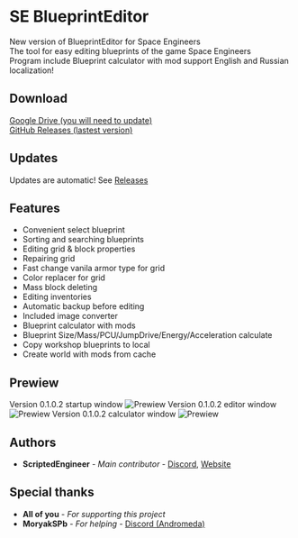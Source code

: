 # SE BlueprintEditor

New version of BlueprintEditor for Space Engineers<br>
The tool for easy editing blueprints of the game Space Engineers<br>
Program include Blueprint calculator with mod support
English and Russian localization!

## Download

[Google Drive (you will need to update)](https://drive.google.com/open?id=1Qbb7uP-8tP_nVKJK5G-arw16t3Q5QzX6)<br>
[GitHub Releases (lastest version)](https://github.com/ScriptedEngineer/SE-BlueprintEditor/releases)

## Updates

Updates are automatic!
See [Releases](https://github.com/ScriptedEngineer/SE-BlueprintEditor/releases)

## Features 

- Сonvenient select blueprint
- Sorting and searching blueprints
- Editing grid & block properties
- Repairing grid
- Fast change vanila armor type for grid
- Color replacer for grid
- Mass block deleting
- Editing inventories
- Automatic backup before editing
- Included image converter
- Blueprint calculator with mods
- Blueprint Size/Mass/PCU/JumpDrive/Energy/Acceleration calculate
- Copy workshop blueprints to local
- Create world with mods from cache

## Prewiew

Version 0.1.0.2 startup window
![Prewiew](https://sun7-6.userapi.com/3jLSiC7ZM5CHD35GDQ9UfX7rHfdg3KYFStPd0Q/ifO3Cph83p0.jpg "Startup window")
Version 0.1.0.2 editor window
![Prewiew](https://sun7-7.userapi.com/u8Bc7zgCaCxtzOX3XAjwRcTnibn7syyIh5atYQ/c_7qeGrsHIs.jpg "Editor window")
Version 0.1.0.2 calculator window
![Prewiew](https://sun7-9.userapi.com/t2lGFTkI6fPid7A8A3lvSvfjHSzUz5FZOUGXSg/Emvjl9LlyDM.jpg "Calculator window")

## Authors

* **ScriptedEngineer** - *Main contributor* - [Discord](https:////discord.gg/rTJrgjg), [Website](https://wsxz.ru/)

## Special thanks

* **All of you** - *For supporting this project*
* **MoryakSPb** - *For helping* - [Discord (Andromeda)](https://discord.gg/3JJ7fdr)
